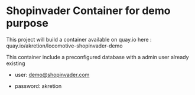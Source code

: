 # Shopinvader Container for demo purpose

This project will build a container available on quay.io here : quay.io/akretion/locomotive-shopinvader-demo

This container include a preconfigured database with a admin user already existing

- user: demo@shopinvader.com

- password: akretion


